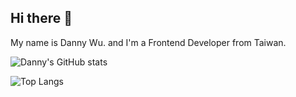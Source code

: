 
## Hi there 👋
My name is Danny Wu. and I'm a Frontend Developer from Taiwan.

![Danny's GitHub stats](https://github-readme-stats.vercel.app/api?username=danny101201&show_icons=true&count_private=true&theme=react)

![Top Langs](https://github-readme-stats.vercel.app/api/top-langs/?username=danny101201&layout=compact&theme=react)

